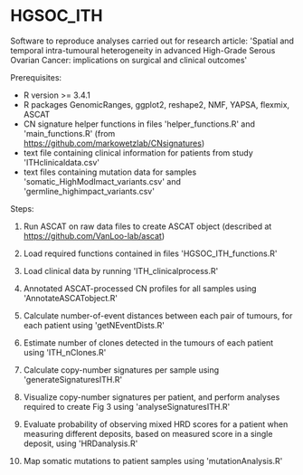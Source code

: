 # HGSOC_ITH
Software to reproduce analyses carried out for research article: 'Spatial and temporal intra-tumoural heterogeneity in advanced High-Grade Serous Ovarian Cancer: implications on surgical and clinical outcomes'

Prerequisites:
- R version >= 3.4.1
- R packages GenomicRanges, ggplot2, reshape2, NMF, YAPSA, flexmix, ASCAT
- CN signature helper functions in files 'helper_functions.R' and 'main_functions.R' (from https://github.com/markowetzlab/CNsignatures)
- text file containing clinical information for patients from study 'ITHclinicaldata.csv'
- text files containing mutation data for samples 'somatic_HighModImact_variants.csv' and 'germline_highimpact_variants.csv'

Steps:
1. Run ASCAT on raw data files to create ASCAT object (described at https://github.com/VanLoo-lab/ascat)

2. Load required functions contained in files 'HGSOC_ITH_functions.R'

3. Load clinical data by running 'ITH_clinicalprocess.R'

4. Annotated ASCAT-processed CN profiles for all samples using 'AnnotateASCATobject.R'

5. Calculate number-of-event distances between each pair of tumours, for each patient using 'getNEventDists.R'                 

6. Estimate number of clones detected in the tumours of each patient using 'ITH_nClones.R' 

7. Calculate copy-number signatures per sample using 'generateSignaturesITH.R'

8. Visualize copy-number signatures per patient, and perform analyses required to create Fig 3 using 'analyseSignaturesITH.R'

9. Evaluate probability of observing mixed HRD scores for a patient when measuring different deposits, based on measured score in a single deposit, using 'HRDanalysis.R'

10. Map somatic mutations to patient samples using 'mutationAnalysis.R'
